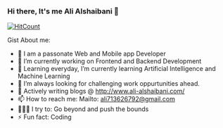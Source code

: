 ### Hi there, It's me Ali Alshaibani 👋

[![HitCount](http://hits.dwyl.com/alshaibaniali/{project}.svg)](http://hits.dwyl.com/alshaibaniali/{project})

Gist About me:

- 🎤 I am a passonate Web and Mobile app Developer 
- 🔭 I’m currently working on Frontend and Backend Development
- 🌱 Learning everyday, I’m currently learning Artificial Intelligence and Machine Learning
- 🌋 I’m always looking for challenging work oppurtunities ahead.
- 💬 Actively writing blogs @ http://www.ali-alshaibani.com/
- 📫 How to reach me: Mailto: ali713626792@gmail.com
- 🧗🏾‍♀️ I try to: Go beyond and push the bounds
- ⚡ Fun fact: Coding
